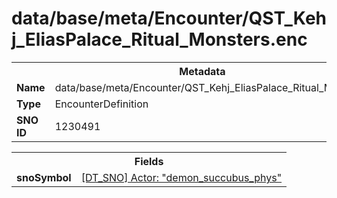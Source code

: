 <h1>data/base/meta/Encounter/QST_Kehj_EliasPalace_Ritual_Monsters.enc</h1><table><tr><th colspan="100%">Metadata</th></tr><tr><td><b>Name</b></td><td>data/base/meta/Encounter/QST_Kehj_EliasPalace_Ritual_Monsters.enc</td></tr><tr><td><b>Type</b></td><td>EncounterDefinition</td></tr><tr><td><b>SNO ID</b></td><td>1230491</td></tr></table>

<table><tr><th colspan="100%">Fields</th></tr><tr><td><b>snoSymbol</b></td><td><a href="..\Actor\demon_succubus_phys.acr.md">[DT_SNO] Actor: "demon_succubus_phys"</a></td></tr></table>

